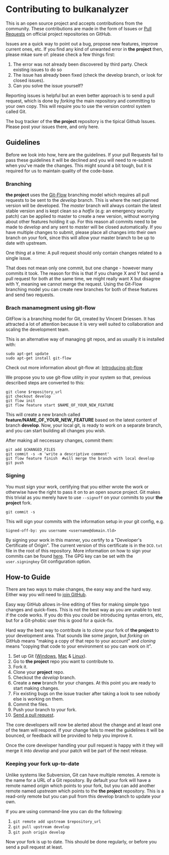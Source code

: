 # Contributing to **bulkanalyzer**

This is an open source project and accepts contributions from the community. These contributions
are made in the form of Issues or
[Pull Requests](https://help.github.com/articles/about-pull-requests/) on official project repositories on GitHub.

Issues are a quick way to point out a bug, propose new features, improve current ones, etc.
If you find any kind of unwanted error in **the project** then, please mkae sure of:
please check a few things first:

1. The error was not already been discovered by third party. Check existing issues to do so
2. The issue has already been fixed (check the develop branch, or look for closed issues).
3. Can you solve the issue yourself?

Reporting issues is helpful but an even better approach is to send a pull request, which is done by
*forking* the main repository and committing to your own copy. This will require you to use the
version control system called Git.

The bug tracker of the **the project** repository is the tipical Github Issues. Please post your issues there, and only here.

## Guidelines

Before we look into how, here are the guidelines. If your pull Requests fail to pass these
guidelines it will be declined and you will need to re-submit when you've made the changes. This
might sound a bit tough, but it is required for us to maintain quality of the code-base.

### Branching ###

**the project** uses the [Git-Flow](http://nvie.com/posts/a-successful-git-branching-model/) branching model
which requires all pull requests to be sent to the *develop* branch. This is where the next planned
version will be developed. The *master* branch will always contain the latest stable version and is
kept clean so a *hotfix* (e.g: an emergency security patch) can be applied to master to create a
new version, without worrying about other features holding it up. For this reason all commits need
to be made to *develop* and any sent to *master* will be closed automatically. If you have multiple
changes to submit, please place all changes into their own branch on your fork, since this will
allow your master branch to be up to date with upstream.

One thing at a time: A pull request should only contain changes related to a single issue.

That does not mean only one commit, but one change - however many commits it took. The reason for this is that if you change X
and Y but send a pull request for both at the same time, we might really want X but disagree with
Y, meaning we cannot merge the request. Using the Git-Flow branching model you can create new
branches for both of these features and send two requests.

### Brach manamegment using **git-flow**

GitFlow is a branching model for Git, created by Vincent Driessen.
It has attracted a lot of attention because it is very well suited to collaboration and scaling the development team.

This is an alternative way of managing git repos, and as usually it is installed with:

```
sudo apt-get update
sudo apt-get install git-flow
```

Check out more information about git-flow at: [Introducing git-flow](https://datasift.github.io/gitflow/IntroducingGitFlow.html)

We propose you to use git-flow utility in your system so that, previous described
steps are converted to this:

```
git clone $repository_url
git checkout develop
git flow init
git flow feature start $NAME_OF_YOUR_NEW_FEATURE
```

This will create a new branch called **feature/NAME_OF_YOUR_NEW_FEATURE** based on the latest content of branch **develop**.
Now, your local git, is ready to work on a separate branch, and you can start building all changes you wish.

After making all neccessary changes, commit them:

```
git add $CHANGED_FILES
git commit -s -m 'write a descriptive comment'
git flow feature finish  #will merge the branch with local develop
git push
```

### Signing ###

You must sign your work, certifying that you either wrote the work or otherwise have the right to
pass it on to an open source project. Git makes this trivial as you merely have to use `--signoff`
on your commits to your **the project** fork.

`git commit -s`

This will sign your commits with the information setup in your git config, e.g.

`Signed-off-by: you username <username@domain.tld>`

By signing your work in this manner, you certify to a "Developer's Certificate of Origin". The
current version of this certificate is in the `DCO.txt` file in the root of this repository. More
information on how to sign your commits can be found
[here](https://git-scm.com/book/en/v2/Git-Tools-Signing-Your-Work). The GPG key can be set with the
`user.signingkey` Git configuration option.

## How-to Guide ##

There are two ways to make changes, the easy way and the hard way. Either way you will need to
[join GitHub](https://github.com/join).

Easy way GitHub allows in-line editing of files for making simple typo changes and quick-fixes.
This is not the best way as you are unable to test if the code works. If you do this you could be
introducing syntax errors, etc, but for a Git-phobic user this is good for a quick-fix.

Hard way the best way to contribute is to *clone* your fork of **the project** to your development area. That
sounds like some jargon, but *forking* on GitHub means "making a copy of that repo to your account"
and *cloning* means "copying that code to your environment so you can work on it".

1. Set up Git ([Windows](https://help.github.com/articles/set-up-git/#platform-windows),
[Mac](https://help.github.com/articles/set-up-git/#platform-mac) &
[Linux](https://help.github.com/articles/set-up-git/#platform-linux)).
2. Go to **the project** repo you want to contribute to.
3. Fork it.
4. Clone your **project** repo.
5. Checkout the *develop* branch.
6. Create a **new** branch for your changes. At this point you are ready to start making changes.
6. Fix existing bugs on the issue tracker after taking a look to see nobody else is working on them.
7. Commit the files.
8. Push your branch to your fork.
9. [Send a pull request](https://help.github.com/articles/about-pull-requests/).

The core developers will now be alerted about the change and at least one of the team will respond.
If your change fails to meet the guidelines it will be bounced, or feedback will be provided to
help you improve it.

Once the core developer handling your pull request is happy with it they will merge it into
*develop* and your patch will be part of the next release.

### Keeping your fork up-to-date ###

Unlike systems like Subversion, Git can have multiple remotes. A remote is the name for a URL of a
Git repository. By default your fork will have a remote named *origin* which points to your fork,
but you can add another remote named *upstream* which points to the **the project** repository. This is a
read-only remote but you can pull from this develop branch to update your own.

If you are using command-line you can do the following:

1. `git remote add upstream $repository_url`
2. `git pull upstream develop`
3. `git push origin develop`

Now your fork is up to date. This should be done regularly, or before you send a pull request at
least.
